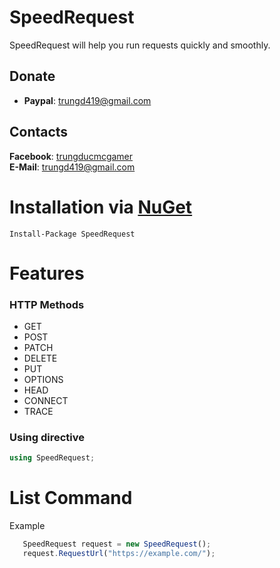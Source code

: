 # SpeedRequest
SpeedRequest will help you run requests quickly and smoothly.

## Donate
- **Paypal**: trungd419@gmail.com

## Contacts
**Facebook**: [trungducmcgamer](https://facebook.com/trungducmcgamer/)  
**E-Mail**: trungd419@gmail.com

# Installation via [NuGet](https://www.nuget.org/)
```
Install-Package SpeedRequest
```
# Features
### HTTP Methods
- GET
- POST
- PATCH
- DELETE
- PUT
- OPTIONS
- HEAD
- CONNECT
- TRACE
### Using directive
```csharp
using SpeedRequest;
```




# List Command
Example
```js
   SpeedRequest request = new SpeedRequest();
   request.RequestUrl("https://example.com/");
```
